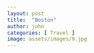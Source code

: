 ```yaml
---
layout: post
title:  "Boston"
author: john
categories: [ Travel ]
image: assets/images/9.jpg
---
```

